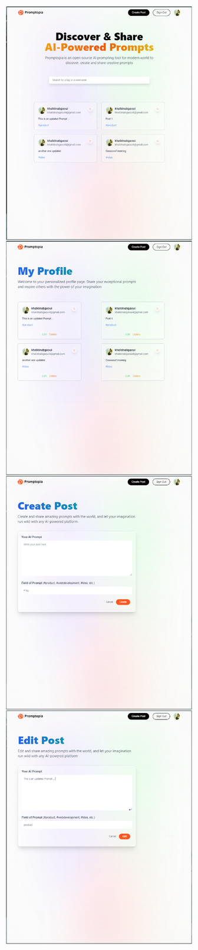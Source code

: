 ![alt text](https://github.com/khalidnbg/promptopia/blob/main/1.PNG?raw=true)
![alt text](https://github.com/khalidnbg/promptopia/blob/main/2.PNG?raw=true)
![alt text](https://github.com/khalidnbg/promptopia/blob/main/3.PNG?raw=true)
![alt text](https://github.com/khalidnbg/promptopia/blob/main/4.PNG?raw=true)
